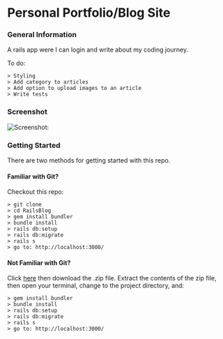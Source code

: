 # Personal Portfolio/Blog Site

### General Information

A rails app were I can login and write about my coding journey.

To do:

```
> Styling
> Add category to articles
> Add option to upload images to an article
> Write tests
```

### Screenshot

![Screenshot:](https://res.cloudinary.com/dnbyfobad/image/upload/v1499335354/Screen_Shot_2017-07-06_at_12.01.28_iqlaeq.png)


### Getting Started

There are two methods for getting started with this repo.

#### Familiar with Git?
Checkout this repo:

```
> git clone
> cd RailsBlog
> gem install bundler
> bundle install
> rails db:setup
> rails db:migrate
> rails s
> go to: http://localhost:3000/
```

#### Not Familiar with Git?
Click [here](https://github.com/Awadje/RailsBlog/archive/master.zip) then download the .zip file.  Extract the contents of the zip file, then open your terminal, change to the project directory, and:

```
> gem install bundler
> bundle install
> rails db:setup
> rails db:migrate
> rails s
> go to: http://localhost:3000/
```

